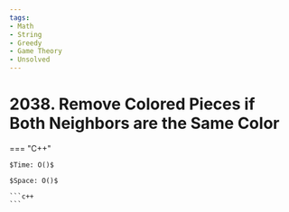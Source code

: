 ```yaml
---
tags:
- Math
- String
- Greedy
- Game Theory
- Unsolved
---
```



# 2038. Remove Colored Pieces if Both Neighbors are the Same Color

=== "C++"

    $Time: O()$

    $Space: O()$

    ```c++
    ```